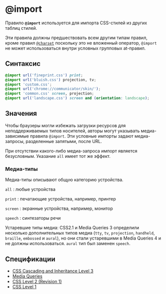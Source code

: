 # @import

Правило **`@import`** используется для импорта CSS-стилей из других таблиц стилей.

Эти правила должны предшествовать всем другим типам правил, кроме правил [`@charset`](@charset.md) поскольку это не вложенный оператор, `@import` не может использоваться внутри условных групповых at-правил.

## Синтаксис

```css
@import url('fineprint.css') print;
@import url('bluish.css') projection, tv;
@import 'custom.css';
@import url('chrome://communicator/skin/');
@import 'common.css' screen, projection;
@import url('landscape.css') screen and (orientation: landscape);
```

## Значения

Чтобы браузеры могли избежать загрузки ресурсов для неподдерживаемых типов носителей, авторы могут указывать медиа-зависимые правила `@import`. Эти условные импорты задают медиа-запросы, разделенные запятыми, после URL.

При отсутствии какого-либо медиа-запроса импорт является безусловным. Указание `all` имеет тот же эффект.

### Медиа-типы

Медиа-типы описывают общую категорию устройства.

`all`
: любые устройства

`print`
: печатающие устройства, например, принтер

`screen`
: экранные устройства, например, монитор

`speech`
: синтезаторы речи

Устаревшие типы медиа: CSS2.1 и Media Queries 3 определили несколько дополнительных типов медиа (`tty`, `tv`, `projection`, `handheld`, `braille`, `embossed` и `aural`), но они стали устаревшими в Media Queries 4 и не должны использоваться. `aural` тип был заменен `speech`.

## Спецификации

- [CSS Cascading and Inheritance Level 3 ](https://drafts.csswg.org/css-cascade-3/#at-ruledef-import)
- [Media Queries](https://drafts.csswg.org/mediaqueries-3/#media0)
- [CSS Level 2 (Revision 1)](http://www.w3.org/TR/CSS2/cascade.html#at-import)
- [CSS Level 1](http://www.w3.org/TR/CSS1/#the-cascade)
